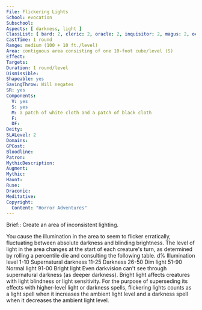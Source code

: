 ```yaml
---
File: Flickering Lights
School: evocation
Subschool: 
Aspects: [ darkness, light ]
ClassList: { bard: 2, cleric: 2, oracle: 2, inquisitor: 2, magus: 2, occultist: 2, shaman: 2, sorcerer: 2, wizard: 2 }
CastTime: 1 round
Range: medium (100 + 10 ft./level)
Area: contiguous area consisting of one 10-foot cube/level (S)
Effect: 
Targets: 
Duration: 1 round/level
Dismissible: 
Shapeable: yes
SavingThrow: Will negates
SR: yes
Components:
  V: yes
  S: yes
  M: a patch of white cloth and a patch of black cloth
  F: 
  DF: 
Deity: 
SLALevel: 2
Domains: 
GPCost: 
Bloodline: 
Patron: 
MythicDescription: 
Augment: 
Mythic: 
Haunt: 
Ruse: 
Draconic: 
Meditative: 
Copyright:
  Content: "Horror Adventures"
---
```

Brief:: Create an area of inconsistent lighting.

You cause the illumination in the area to seem to flicker erratically, fluctuating between absolute darkness and blinding brightness. The level of light in the area changes at the start of each creature's turn, as determined by rolling a percentile die and consulting the following table.  d% Illumination level  1-10 Supernatural darkness  11-25 Darkness  26-50 Dim light  51-90 Normal light  91-00 Bright light  Even darkvision can't see through supernatural darkness (as deeper darkness). Bright light affects creatures with light blindness or light sensitivity. For the purpose of superseding its effects with higher-level light or darkness spells, flickering lights counts as a light spell when it increases the ambient light level and a darkness spell when it decreases the ambient light level.
